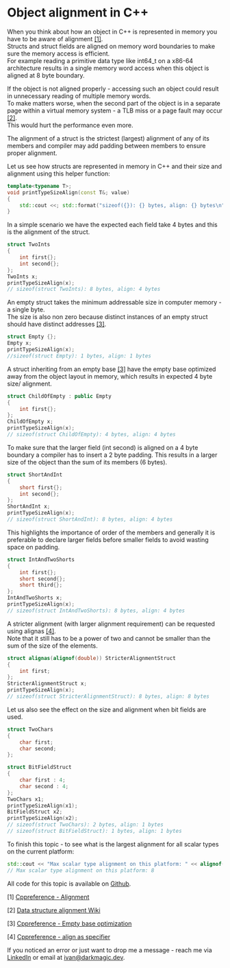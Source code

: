# Object alignment in C++

When you think about how an object in C++ is represented in memory you have to be aware of alignment [\[1\]](#1).  
Structs and struct fields are aligned on memory word boundaries to make sure the memory access is efficient.  
For example reading a primitive data type like int64_t on a x86-64 architecture results in a single memory word access
when this object is aligned at 8 byte boundary.

If the object is not aligned properly - accessing such an object could result in unnecessary reading of multiple memory words.  
To make matters worse, when the second part of the object is in a separate page within a virtual memory system - a TLB miss or a page fault
may occur [\[2\]](#2).  
This would hurt the performance even more.

The alignment of a struct is the strictest (largest) alignment of any of its members
and compiler may add padding between members to ensure proper alignment.

Let us see how structs are represented in memory in C++ and their size and alignment using this helper function:
```cpp
template<typename T>;
void printTypeSizeAlign(const T&; value)
{
	std::cout <<; std::format("sizeof({}): {} bytes, align: {} bytes\n", typeid(value).name(), sizeof(value), alignof(T));
}
```

In a simple scenario we have the expected each field take 4 bytes and this is the alignment of the struct.
```cpp
struct TwoInts
{
	int first{};
	int second{};
};
TwoInts x;
printTypeSizeAlign(x);	
// sizeof(struct TwoInts): 8 bytes, align: 4 bytes
```

An empty struct takes the minimum addressable size in computer memory - a single byte.  
The size is also non zero because distinct instances of an empty struct should have distinct addresses [\[3\]](#3).

```cpp
struct Empty {};
Empty x;
printTypeSizeAlign(x);
//sizeof(struct Empty): 1 bytes, align: 1 bytes
```

A struct inheriting from an empty base [\[3\]](#3) have the empty base optimized away from the object layout in memory,
which results in expected 4 byte size/ alignment.
```cpp
struct ChildOfEmpty : public Empty
{
	int first{};
};
ChildOfEmpty x;
printTypeSizeAlign(x);
// sizeof(struct ChildOfEmpty): 4 bytes, align: 4 bytes
```

To make sure that the larger field (int second) is aligned on a 4 byte boundary a compiler
has to insert a 2 byte padding. This results in a larger size of the object than the sum of its members (6 bytes).
```cpp
struct ShortAndInt
{
	short first{};
	int second{};
};
ShortAndInt x;
printTypeSizeAlign(x);
// sizeof(struct ShortAndInt): 8 bytes, align: 4 bytes
```

This highlights the importance of order of the members and generally it is preferable to declare larger fields before
smaller fields to avoid wasting space on padding.
```cpp
struct IntAndTwoShorts
{
	int first{};
	short second{};
	short third{};
};
IntAndTwoShorts x;
printTypeSizeAlign(x);
// sizeof(struct IntAndTwoShorts): 8 bytes, align: 4 bytes
```

A stricter alignment (with larger alignment requirement) can be requested using alignas [\[4\]](#4).  
Note that it still has to be a power of two and cannot be smaller than the sum of the size of the elements.
```cpp
struct alignas(alignof(double)) StricterAlignmentStruct
{
	int first;
};
StricterAlignmentStruct x;
printTypeSizeAlign(x);
// sizeof(struct StricterAlignmentStruct): 8 bytes, align: 8 bytes
```

Let us also see the effect on the size and alignment when bit fields are used.

```cpp
struct TwoChars
{
	char first;
	char second;
};

struct BitFieldStruct
{
	char first : 4;
	char second : 4;
};
TwoChars x1;
printTypeSizeAlign(x1);
BitFieldStruct x2;
printTypeSizeAlign(x2);
// sizeof(struct TwoChars): 2 bytes, align: 1 bytes
// sizeof(struct BitFieldStruct): 1 bytes, align: 1 bytes
```

To finish this topic - to see what is the largest alignment for all scalar types on the current platform:
```cpp
std::cout << "Max scalar type alignment on this platform: " << alignof(std::max_align_t);
// Max scalar type alignment on this platform: 8
```

All code for this topic is available on [Github]("https://github.com/ivan-golubev/structsinmemory").

<a name="1">\[1\] [Cppreference - Alignment](https://en.cppreference.com/w/cpp/language/object#Alignment)</a>

<a name="2">\[2\] [Data structure alignment Wiki](https://en.wikipedia.org/wiki/Data_structure_alignment)</a>

<a name="3">\[3\] [Cppreference - Empty base optimization](https://en.cppreference.com/w/cpp/language/ebo)</a>

<a name="4">\[4\] [Cppreference - align as specifier](https://en.cppreference.com/w/cpp/language/alignas)</a>

If you noticed an error or just want to drop me a message - reach me via [LinkedIn](https://www.linkedin.com/in/igolubev) or email at [ivan@darkmagic.dev](mailto:ivan@darkmagic.dev?subject=hello).

<script src="../scripts/main.js"></script>
<div id="bottom-marker" style="height: 1px;"></div>
